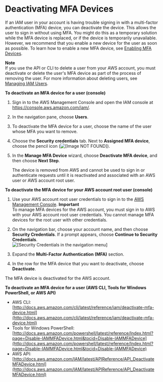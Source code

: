# Deactivating MFA Devices<a name="id_credentials_mfa_disable"></a>

If an IAM user in your account is having trouble signing in with a multi\-factor authentication \(MFA\) device, you can deactivate the device\. This allows the user to sign in without using MFA\. You might do this as a temporary solution while the MFA device is replaced, or if the device is temporarily unavailable\. However, we recommend that you enable a new device for the user as soon as possible\. To learn how to enable a new MFA device, see [Enabling MFA Devices](id_credentials_mfa_enable.md)\.

**Note**  
If you use the API or CLI to delete a user from your AWS account, you must deactivate or delete the user's MFA device as part of the process of removing the user\. For more information about deleting users, see [Managing IAM Users](id_users_manage.md)\.<a name="deactivate-mfa-for-user"></a>

**To deactivate an MFA device for a user \(console\)**

1. Sign in to the AWS Management Console and open the IAM console at [https://console\.aws\.amazon\.com/iam/](https://console.aws.amazon.com/iam/)\.

1. In the navigation pane, choose **Users**\.

1. To deactivate the MFA device for a user, choose the name of the user whose MFA you want to remove\.

1. Choose the **Security credentials** tab\. Next to **Assigned MFA device**, choose the pencil icon \(![\[Image NOT FOUND\]](http://docs.aws.amazon.com/IAM/latest/UserGuide/images/pencil_edit_icon.png)\)\.

1. In the **Manage MFA Device** wizard, choose **Deactivate MFA device**, and then choose **Next Step**\.

   The device is removed from AWS and cannot be used to sign in or authenticate requests until it is reactivated and associated with an AWS user or AWS account root user\.<a name="deactivate-mfa-for-root"></a>

**To deactivate the MFA device for your AWS account root user \(console\)**

1. Use your AWS account root user credentials to sign in to the [AWS Management Console](https://console.aws.amazon.com//iam/home)\.
**Important**  
To manage MFA devices for the AWS account, you must sign in to AWS with your AWS account root user credentials\. You cannot manage MFA devices for the root user with other credentials\.

1. On the navigation bar, choose your account name, and then choose **Security Credentials**\. If a prompt appears, choose **Continue to Security Credentials**\.  
![\[Security Credentials in the navigation menu\]](http://docs.aws.amazon.com/IAM/latest/UserGuide/images/security-credentials-root.shared.console.png)

1. Expand the **Multi\-Factor Authentication \(MFA\)** section\.

1. In the row for the MFA device that you want to deactivate, choose **Deactivate**\.

The MFA device is deactivated for the AWS account\.

**To deactivate an MFA device for a user \(AWS CLI, Tools for Windows PowerShell, or AWS API\)**
+ AWS CLI: [http://docs.aws.amazon.com/cli/latest/reference/iam/deactivate-mfa-device.html](http://docs.aws.amazon.com/cli/latest/reference/iam/deactivate-mfa-device.html)
+ Tools for Windows PowerShell: [http://docs.aws.amazon.com/powershell/latest/reference/Index.html?page=Disable-IAMMFADevice.html&tocid=Disable-IAMMFADevice](http://docs.aws.amazon.com/powershell/latest/reference/Index.html?page=Disable-IAMMFADevice.html&tocid=Disable-IAMMFADevice)
+ AWS API: [http://docs.aws.amazon.com/IAM/latest/APIReference/API_DeactivateMFADevice.html](http://docs.aws.amazon.com/IAM/latest/APIReference/API_DeactivateMFADevice.html)